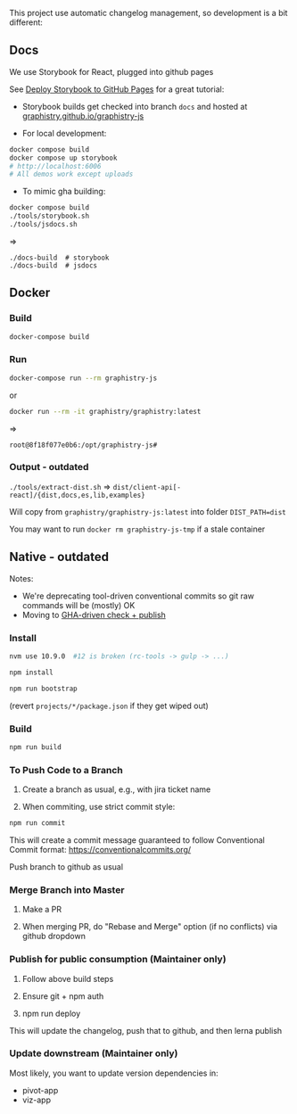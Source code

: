 This project use automatic changelog management, so development is a bit different:

## Docs

We use Storybook for React, plugged into github pages

See [Deploy Storybook to GitHub Pages](https://dev.to/kouts/deploy-storybook-to-github-pages-3bij) for a great tutorial:

* Storybook builds get checked into branch `docs` and hosted at [graphistry.github.io/graphistry-js](https://graphistry.github.io/graphistry-js)

* For local development:

```bash
docker compose build
docker compose up storybook
# http://localhost:6006
# All demos work except uploads
```

* To mimic gha building:

```bash
docker compose build
./tools/storybook.sh
./tools/jsdocs.sh
```

=>

```
./docs-build  # storybook
./docs-build  # jsdocs
```

## Docker

### Build

```bash
docker-compose build
```

### Run

```bash
docker-compose run --rm graphistry-js
```

or

```bash
docker run --rm -it graphistry/graphistry:latest
```

=>

```
root@8f18f077e0b6:/opt/graphistry-js#
```

### Output - outdated

`./tools/extract-dist.sh` => `dist/client-api[-react]/{dist,docs,es,lib,examples}`

Will copy from `graphistry/graphistry-js:latest` into folder `DIST_PATH=dist`

You may want to run `docker rm graphistry-js-tmp` if a stale container


## Native - outdated

Notes:
* We're deprecating tool-driven conventional commits so git raw commands will be (mostly) OK
* Moving to [GHA-driven check + publish](https://dev.to/xaviercanchal/automatic-versioning-in-a-lerna-monorepo-using-github-actions-4hij)


### Install 

```bash
nvm use 10.9.0  #12 is broken (rc-tools -> gulp -> ...)

npm install

npm run bootstrap
```

(revert `projects/*/package.json` if they get wiped out)

### Build

```bash
npm run build
```

### To Push Code to a Branch

1. Create a branch as usual, e.g., with jira ticket name

2. When commiting, use strict commit style:

```bash
npm run commit
```

This will create a commit message guaranteed to follow Conventional Commit format: https://conventionalcommits.org/

Push branch to github as usual

### Merge Branch into Master

1. Make a PR

2. When merging PR, do "Rebase and Merge" option (if no conflicts) via github dropdown

### Publish for public consumption (Maintainer only)

1. Follow above build steps

2. Ensure git + npm auth

3. npm run deploy

This will update the changelog, push that to github, and then lerna publish


### Update downstream (Maintainer only)

Most likely, you want to update version dependencies in:

* pivot-app
* viz-app
